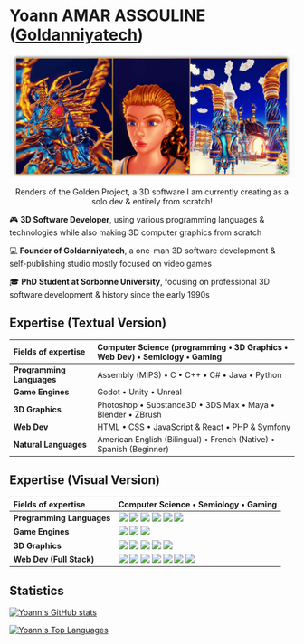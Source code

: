 <!--  URL: https://github.com/Goldanniyatech/Goldanniyatech -->

# Yoann AMAR ASSOULINE ([Goldanniyatech](https://www.goldanniyatech.com/)) 

[![Banner](Data/Goldanniyatech-Banner.png?raw=true "Goldanniyatech Banner")](https://www.goldanniyatech.com/)
<p align="center"> Renders of the Golden Project, a 3D software I am currently creating as a solo dev & entirely from scratch! </p>

🎮 **3D Software Developer**, using various programming languages & technologies while also making 3D computer graphics from scratch

💻 **Founder of Goldanniyatech**, a one-man 3D software development & self-publishing studio mostly focused on video games

🎓 **PhD Student at Sorbonne University**, focusing on professional 3D software development & history since the early 1990s

## Expertise (Textual Version)

| **Fields of expertise**     | Computer Science (programming • 3D Graphics • Web Dev) • Semiology • Gaming   |
| :------------------------   | :----------------------------------------------                               |
| **Programming Languages**   | Assembly (MIPS) • C • C++ • C# • Java • Python                                |
| **Game Engines**            | Godot • Unity • Unreal                                                        | 
| **3D Graphics**             | Photoshop • Substance3D • 3DS Max • Maya • Blender • ZBrush                   |
| **Web Dev**                 | HTML • CSS • JavaScript & React • PHP & Symfony                               |
| **Natural Languages**       | American English (Bilingual) • French (Native) • Spanish (Beginner)           |

## Expertise (Visual Version)

| **Fields of expertise**     | Computer Science • Semiology • Gaming   |
| :------------------------   | :----------------------------------------------                               |
| **Programming Languages**   | <img src="https://veriklick.com/wp-content/uploads/2021/12/Assembly.png" height="60" /> <img src="https://cdn.jsdelivr.net/gh/devicons/devicon/icons/c/c-original.svg" height="60" /> <img src="https://cdn.jsdelivr.net/gh/devicons/devicon/icons/cplusplus/cplusplus-original.svg" height="60" /> <img src="https://cdn.jsdelivr.net/gh/devicons/devicon/icons/csharp/csharp-original.svg" height="60" /> <img src="https://cdn.jsdelivr.net/gh/devicons/devicon/icons/java/java-original-wordmark.svg" height="60" /> <img src="https://cdn.jsdelivr.net/gh/devicons/devicon/icons/python/python-original-wordmark.svg" height="60" /> |
| **Game Engines**            | <img src="https://cdn.jsdelivr.net/gh/devicons/devicon/icons/godot/godot-original-wordmark.svg" height="60"/> <img src="https://cdn.jsdelivr.net/gh/devicons/devicon/icons/unity/unity-original.svg" height="60"/> <img src="https://cdn.jsdelivr.net/gh/devicons/devicon/icons/unrealengine/unrealengine-original-wordmark.svg" height="60" /> | 
| **3D Graphics**             | <img src="https://cdn.jsdelivr.net/gh/devicons/devicon/icons/photoshop/photoshop-plain.svg" height="60"/> <img src="https://upload.wikimedia.org/wikipedia/commons/e/e2/Adobe_Substance_3D_icon.svg" height="60" /> <img src="https://damassets.autodesk.net/content/dam/autodesk/www/product-imagery/badge-75x75/simplified-badges/3ds-max-2023-simplified-badge-75x75.png" height="60" /> <img src="https://cdn.jsdelivr.net/gh/devicons/devicon/icons/maya/maya-original-wordmark.svg" height="60"/> <img src="https://cdn.jsdelivr.net/gh/devicons/devicon/icons/blender/blender-original.svg" height="60" /> |
| **Web Dev (Full Stack)**    | <img src="https://cdn.jsdelivr.net/gh/devicons/devicon/icons/html5/html5-original-wordmark.svg" height="60"/> <img src="https://cdn.jsdelivr.net/gh/devicons/devicon/icons/css3/css3-original-wordmark.svg" height="60" /> <img src="https://cdn.jsdelivr.net/gh/devicons/devicon/icons/sass/sass-original.svg" height="60" /> <img src="https://cdn.jsdelivr.net/gh/devicons/devicon/icons/javascript/javascript-original.svg" height="60"/> <img src="https://cdn.jsdelivr.net/gh/devicons/devicon/icons/react/react-original-wordmark.svg" height="60"/> <img src="https://cdn.jsdelivr.net/gh/devicons/devicon/icons/php/php-original.svg" height="60"/> <img src="https://cdn.jsdelivr.net/gh/devicons/devicon/icons/symfony/symfony-original-wordmark.svg" height="60"/> |


## Statistics

[![Yoann's GitHub stats](https://github-readme-stats.vercel.app/api?username=goldanniyatech&show_icons=true&theme=transparent)](https://github.com/goldanniyatech)

[![Yoann's Top Languages](https://github-readme-stats.vercel.app/api/top-langs/?username=goldanniyatech&langs_count=10)](https://github.com/goldanniyatech)

